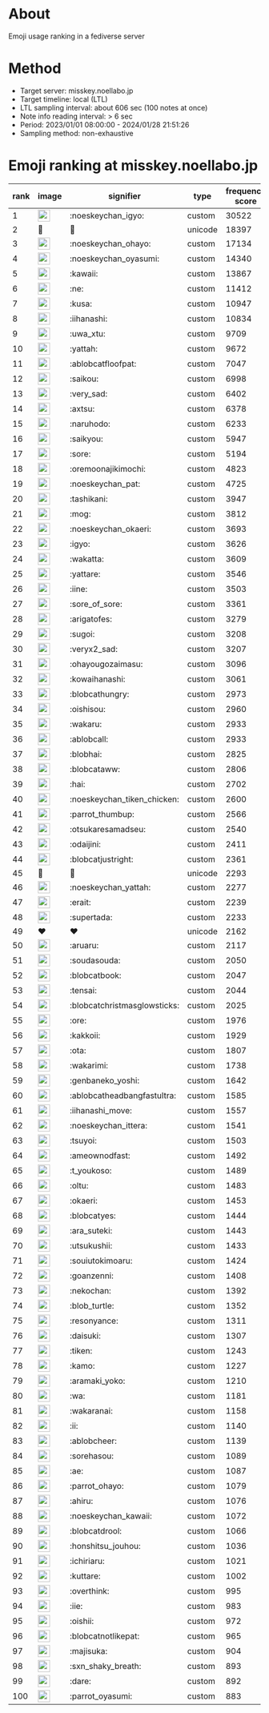 # About
Emoji usage ranking in a fediverse server

# Method
- Target server: misskey.noellabo.jp
- Target timeline: local (LTL)
- LTL sampling interval: about 606 sec (100 notes at once)
- Note info reading interval: > 6 sec
- Period: 2023/01/01 08:00:00 - 2024/01/28 21:51:26 
- Sampling method: non-exhaustive

# Emoji ranking at misskey.noellabo.jp

|rank|image|signifier|type|frequency score|
|----|----|----|----|----|
|1|<img height="24" src="https://misskey.noellabo.jp/emoji/noeskeychan_igyo.webp">|:noeskeychan_igyo:|custom|30522|
|2|🎉|🎉|unicode|18397|
|3|<img height="24" src="https://misskey.noellabo.jp/emoji/noeskeychan_ohayo.webp">|:noeskeychan_ohayo:|custom|17134|
|4|<img height="24" src="https://misskey.noellabo.jp/emoji/noeskeychan_oyasumi.webp">|:noeskeychan_oyasumi:|custom|14340|
|5|<img height="24" src="https://misskey.noellabo.jp/emoji/kawaii.webp">|:kawaii:|custom|13867|
|6|<img height="24" src="https://misskey.noellabo.jp/emoji/ne.webp">|:ne:|custom|11412|
|7|<img height="24" src="https://misskey.noellabo.jp/emoji/kusa.webp">|:kusa:|custom|10947|
|8|<img height="24" src="https://misskey.noellabo.jp/emoji/iihanashi.webp">|:iihanashi:|custom|10834|
|9|<img height="24" src="https://misskey.noellabo.jp/emoji/uwa_xtu.webp">|:uwa_xtu:|custom|9709|
|10|<img height="24" src="https://misskey.noellabo.jp/emoji/yattah.webp">|:yattah:|custom|9672|
|11|<img height="24" src="https://misskey.noellabo.jp/emoji/ablobcatfloofpat.webp">|:ablobcatfloofpat:|custom|7047|
|12|<img height="24" src="https://misskey.noellabo.jp/emoji/saikou.webp">|:saikou:|custom|6998|
|13|<img height="24" src="https://misskey.noellabo.jp/emoji/very_sad.webp">|:very_sad:|custom|6402|
|14|<img height="24" src="https://misskey.noellabo.jp/emoji/axtsu.webp">|:axtsu:|custom|6378|
|15|<img height="24" src="https://misskey.noellabo.jp/emoji/naruhodo.webp">|:naruhodo:|custom|6233|
|16|<img height="24" src="https://misskey.noellabo.jp/emoji/saikyou.webp">|:saikyou:|custom|5947|
|17|<img height="24" src="https://misskey.noellabo.jp/emoji/sore.webp">|:sore:|custom|5194|
|18|<img height="24" src="https://misskey.noellabo.jp/emoji/oremoonajikimochi.webp">|:oremoonajikimochi:|custom|4823|
|19|<img height="24" src="https://misskey.noellabo.jp/emoji/noeskeychan_pat.webp">|:noeskeychan_pat:|custom|4725|
|20|<img height="24" src="https://misskey.noellabo.jp/emoji/tashikani.webp">|:tashikani:|custom|3947|
|21|<img height="24" src="https://misskey.noellabo.jp/emoji/mog.webp">|:mog:|custom|3812|
|22|<img height="24" src="https://misskey.noellabo.jp/emoji/noeskeychan_okaeri.webp">|:noeskeychan_okaeri:|custom|3693|
|23|<img height="24" src="https://misskey.noellabo.jp/emoji/igyo.webp">|:igyo:|custom|3626|
|24|<img height="24" src="https://misskey.noellabo.jp/emoji/wakatta.webp">|:wakatta:|custom|3609|
|25|<img height="24" src="https://misskey.noellabo.jp/emoji/yattare.webp">|:yattare:|custom|3546|
|26|<img height="24" src="https://misskey.noellabo.jp/emoji/iine.webp">|:iine:|custom|3503|
|27|<img height="24" src="https://misskey.noellabo.jp/emoji/sore_of_sore.webp">|:sore_of_sore:|custom|3361|
|28|<img height="24" src="https://misskey.noellabo.jp/emoji/arigatofes.webp">|:arigatofes:|custom|3279|
|29|<img height="24" src="https://misskey.noellabo.jp/emoji/sugoi.webp">|:sugoi:|custom|3208|
|30|<img height="24" src="https://misskey.noellabo.jp/emoji/veryx2_sad.webp">|:veryx2_sad:|custom|3207|
|31|<img height="24" src="https://misskey.noellabo.jp/emoji/ohayougozaimasu.webp">|:ohayougozaimasu:|custom|3096|
|32|<img height="24" src="https://misskey.noellabo.jp/emoji/kowaihanashi.webp">|:kowaihanashi:|custom|3061|
|33|<img height="24" src="https://misskey.noellabo.jp/emoji/blobcathungry.webp">|:blobcathungry:|custom|2973|
|34|<img height="24" src="https://misskey.noellabo.jp/emoji/oishisou.webp">|:oishisou:|custom|2960|
|35|<img height="24" src="https://misskey.noellabo.jp/emoji/wakaru.webp">|:wakaru:|custom|2933|
|36|<img height="24" src="https://misskey.noellabo.jp/emoji/ablobcall.webp">|:ablobcall:|custom|2933|
|37|<img height="24" src="https://misskey.noellabo.jp/emoji/blobhai.webp">|:blobhai:|custom|2825|
|38|<img height="24" src="https://misskey.noellabo.jp/emoji/blobcataww.webp">|:blobcataww:|custom|2806|
|39|<img height="24" src="https://misskey.noellabo.jp/emoji/hai.webp">|:hai:|custom|2702|
|40|<img height="24" src="https://misskey.noellabo.jp/emoji/noeskeychan_tiken_chicken.webp">|:noeskeychan_tiken_chicken:|custom|2600|
|41|<img height="24" src="https://misskey.noellabo.jp/emoji/parrot_thumbup.webp">|:parrot_thumbup:|custom|2566|
|42|<img height="24" src="https://misskey.noellabo.jp/emoji/otsukaresamadseu.webp">|:otsukaresamadseu:|custom|2540|
|43|<img height="24" src="https://misskey.noellabo.jp/emoji/odaijini.webp">|:odaijini:|custom|2411|
|44|<img height="24" src="https://misskey.noellabo.jp/emoji/blobcatjustright.webp">|:blobcatjustright:|custom|2361|
|45|🍗|🍗|unicode|2293|
|46|<img height="24" src="https://misskey.noellabo.jp/emoji/noeskeychan_yattah.webp">|:noeskeychan_yattah:|custom|2277|
|47|<img height="24" src="https://misskey.noellabo.jp/emoji/erait.webp">|:erait:|custom|2239|
|48|<img height="24" src="https://misskey.noellabo.jp/emoji/supertada.webp">|:supertada:|custom|2233|
|49|❤|❤|unicode|2162|
|50|<img height="24" src="https://misskey.noellabo.jp/emoji/aruaru.webp">|:aruaru:|custom|2117|
|51|<img height="24" src="https://misskey.noellabo.jp/emoji/soudasouda.webp">|:soudasouda:|custom|2050|
|52|<img height="24" src="https://misskey.noellabo.jp/emoji/blobcatbook.webp">|:blobcatbook:|custom|2047|
|53|<img height="24" src="https://misskey.noellabo.jp/emoji/tensai.webp">|:tensai:|custom|2044|
|54|<img height="24" src="https://misskey.noellabo.jp/emoji/blobcatchristmasglowsticks.webp">|:blobcatchristmasglowsticks:|custom|2025|
|55|<img height="24" src="https://misskey.noellabo.jp/emoji/ore.webp">|:ore:|custom|1976|
|56|<img height="24" src="https://misskey.noellabo.jp/emoji/kakkoii.webp">|:kakkoii:|custom|1929|
|57|<img height="24" src="https://misskey.noellabo.jp/emoji/ota.webp">|:ota:|custom|1807|
|58|<img height="24" src="https://misskey.noellabo.jp/emoji/wakarimi.webp">|:wakarimi:|custom|1738|
|59|<img height="24" src="https://misskey.noellabo.jp/emoji/genbaneko_yoshi.webp">|:genbaneko_yoshi:|custom|1642|
|60|<img height="24" src="https://misskey.noellabo.jp/emoji/ablobcatheadbangfastultra.webp">|:ablobcatheadbangfastultra:|custom|1585|
|61|<img height="24" src="https://misskey.noellabo.jp/emoji/iihanashi_move.webp">|:iihanashi_move:|custom|1557|
|62|<img height="24" src="https://misskey.noellabo.jp/emoji/noeskeychan_ittera.webp">|:noeskeychan_ittera:|custom|1541|
|63|<img height="24" src="https://misskey.noellabo.jp/emoji/tsuyoi.webp">|:tsuyoi:|custom|1503|
|64|<img height="24" src="https://misskey.noellabo.jp/emoji/ameownodfast.webp">|:ameownodfast:|custom|1492|
|65|<img height="24" src="https://misskey.noellabo.jp/emoji/t_youkoso.webp">|:t_youkoso:|custom|1489|
|66|<img height="24" src="https://misskey.noellabo.jp/emoji/oltu.webp">|:oltu:|custom|1483|
|67|<img height="24" src="https://misskey.noellabo.jp/emoji/okaeri.webp">|:okaeri:|custom|1453|
|68|<img height="24" src="https://misskey.noellabo.jp/emoji/blobcatyes.webp">|:blobcatyes:|custom|1444|
|69|<img height="24" src="https://misskey.noellabo.jp/emoji/ara_suteki.webp">|:ara_suteki:|custom|1443|
|70|<img height="24" src="https://misskey.noellabo.jp/emoji/utsukushii.webp">|:utsukushii:|custom|1433|
|71|<img height="24" src="https://misskey.noellabo.jp/emoji/souiutokimoaru.webp">|:souiutokimoaru:|custom|1424|
|72|<img height="24" src="https://misskey.noellabo.jp/emoji/goanzenni.webp">|:goanzenni:|custom|1408|
|73|<img height="24" src="https://misskey.noellabo.jp/emoji/nekochan.webp">|:nekochan:|custom|1392|
|74|<img height="24" src="https://misskey.noellabo.jp/emoji/blob_turtle.webp">|:blob_turtle:|custom|1352|
|75|<img height="24" src="https://misskey.noellabo.jp/emoji/resonyance.webp">|:resonyance:|custom|1311|
|76|<img height="24" src="https://misskey.noellabo.jp/emoji/daisuki.webp">|:daisuki:|custom|1307|
|77|<img height="24" src="https://misskey.noellabo.jp/emoji/tiken.webp">|:tiken:|custom|1243|
|78|<img height="24" src="https://misskey.noellabo.jp/emoji/kamo.webp">|:kamo:|custom|1227|
|79|<img height="24" src="https://misskey.noellabo.jp/emoji/aramaki_yoko.webp">|:aramaki_yoko:|custom|1210|
|80|<img height="24" src="https://misskey.noellabo.jp/emoji/wa.webp">|:wa:|custom|1181|
|81|<img height="24" src="https://misskey.noellabo.jp/emoji/wakaranai.webp">|:wakaranai:|custom|1158|
|82|<img height="24" src="https://misskey.noellabo.jp/emoji/ii.webp">|:ii:|custom|1140|
|83|<img height="24" src="https://misskey.noellabo.jp/emoji/ablobcheer.webp">|:ablobcheer:|custom|1139|
|84|<img height="24" src="https://misskey.noellabo.jp/emoji/sorehasou.webp">|:sorehasou:|custom|1089|
|85|<img height="24" src="https://misskey.noellabo.jp/emoji/ae.webp">|:ae:|custom|1087|
|86|<img height="24" src="https://misskey.noellabo.jp/emoji/parrot_ohayo.webp">|:parrot_ohayo:|custom|1079|
|87|<img height="24" src="https://misskey.noellabo.jp/emoji/ahiru.webp">|:ahiru:|custom|1076|
|88|<img height="24" src="https://misskey.noellabo.jp/emoji/noeskeychan_kawaii.webp">|:noeskeychan_kawaii:|custom|1072|
|89|<img height="24" src="https://misskey.noellabo.jp/emoji/blobcatdrool.webp">|:blobcatdrool:|custom|1066|
|90|<img height="24" src="https://misskey.noellabo.jp/emoji/honshitsu_jouhou.webp">|:honshitsu_jouhou:|custom|1036|
|91|<img height="24" src="https://misskey.noellabo.jp/emoji/ichiriaru.webp">|:ichiriaru:|custom|1021|
|92|<img height="24" src="https://misskey.noellabo.jp/emoji/kuttare.webp">|:kuttare:|custom|1002|
|93|<img height="24" src="https://misskey.noellabo.jp/emoji/overthink.webp">|:overthink:|custom|995|
|94|<img height="24" src="https://misskey.noellabo.jp/emoji/iie.webp">|:iie:|custom|983|
|95|<img height="24" src="https://misskey.noellabo.jp/emoji/oishii.webp">|:oishii:|custom|972|
|96|<img height="24" src="https://misskey.noellabo.jp/emoji/blobcatnotlikepat.webp">|:blobcatnotlikepat:|custom|965|
|97|<img height="24" src="https://misskey.noellabo.jp/emoji/majisuka.webp">|:majisuka:|custom|904|
|98|<img height="24" src="https://misskey.noellabo.jp/emoji/sxn_shaky_breath.webp">|:sxn_shaky_breath:|custom|893|
|99|<img height="24" src="https://misskey.noellabo.jp/emoji/dare.webp">|:dare:|custom|892|
|100|<img height="24" src="https://misskey.noellabo.jp/emoji/parrot_oyasumi.webp">|:parrot_oyasumi:|custom|883|
